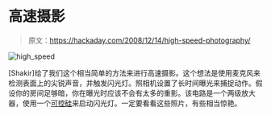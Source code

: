 # 高速摄影

> 原文：<https://hackaday.com/2008/12/14/high-speed-photography/>

![high_speed](img/09ae4b4b0b9979ca56196457e0443a40.png "high_speed")

[Shakir]给了我们这个相当简单的方法来进行高速摄影。这个想法是使用麦克风来检测表面上的尖锐声音，并触发闪光灯。照相机设置了长时间曝光来捕捉动作。假设你的房间足够暗，你在曝光时应该不会有太多的重影。该电路是一个两级放大器，使用一个[可控硅](http://en.wikipedia.org/wiki/Silicon_controlled_rectifier)来启动闪光灯。一定要看看这些照片，有些相当惊艳。